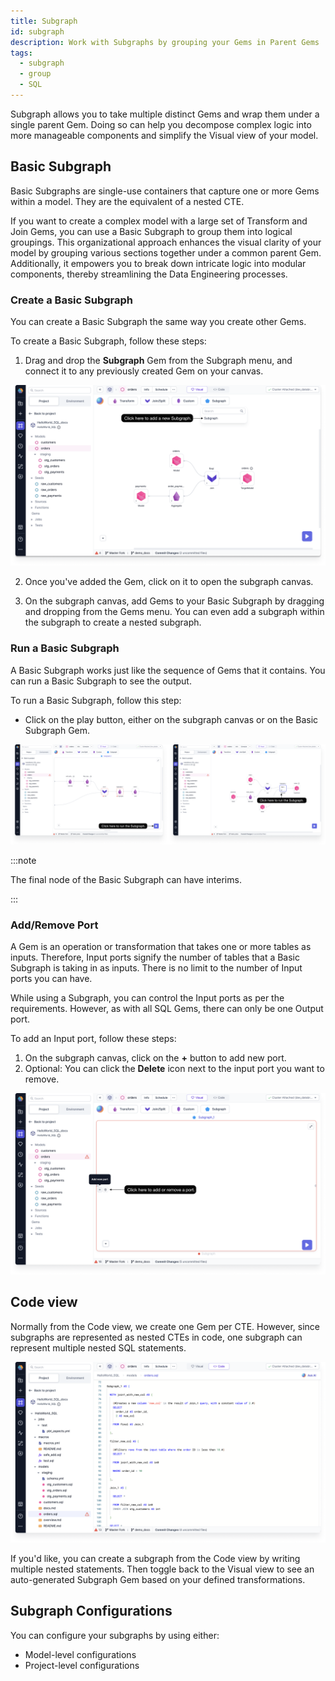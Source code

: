 ```yaml
---
title: Subgraph
id: subgraph
description: Work with Subgraphs by grouping your Gems in Parent Gems
tags:
  - subgraph
  - group
  - SQL
---
```


Subgraph allows you to take multiple distinct Gems and wrap them under a single parent Gem. Doing so can help you decompose complex logic into more manageable components and simplify the Visual view of your model.

## Basic Subgraph

Basic Subgraphs are single-use containers that capture one or more Gems within a model. They are the equivalent of a nested CTE.

If you want to create a complex model with a large set of Transform and Join Gems, you can use a Basic Subgraph to group them into logical groupings. This organizational approach enhances the visual clarity of your model by grouping various sections together under a common parent Gem. Additionally, it empowers you to break down intricate logic into modular components, thereby streamlining the Data Engineering processes.

### Create a Basic Subgraph

You can create a Basic Subgraph the same way you create other Gems.

To create a Basic Subgraph, follow these steps:

1. Drag and drop the **Subgraph** Gem from the Subgraph menu, and connect it to any previously created Gem on your canvas.

![create_basic_subgraph](img/create-subgraph.png)

2. Once you've added the Gem, click on it to open the subgraph canvas.

3. On the subgraph canvas, add Gems to your Basic Subgraph by dragging and dropping from the Gems menu. You can even add a subgraph within the subgraph to create a nested subgraph.

### Run a Basic Subgraph

A Basic Subgraph works just like the sequence of Gems that it contains. You can run a Basic Subgraph to see the output.

To run a Basic Subgraph, follow this step:

- Click on the play button, either on the subgraph canvas or on the Basic Subgraph Gem.

![run_basic_subgraph](img/run-subgraph.png)

:::note

The final node of the Basic Subgraph can have interims.

:::

### Add/Remove Port

A Gem is an operation or transformation that takes one or more tables as inputs. Therefore, Input ports signify the number of tables that a Basic Subgraph is taking in as inputs. There is no limit to the number of Input ports you can have.

While using a Subgraph, you can control the Input ports as per the requirements. However, as with all SQL Gems, there can only be one Output port.

To add an Input port, follow these steps:

1. On the subgraph canvas, click on the **+** button to add new port.
2. Optional: You can click the **Delete** icon next to the input port you want to remove.

![add_remove_port](img/add-remove-subgraph-port.png)

## Code view

Normally from the Code view, we create one Gem per CTE. However, since subgraphs are represented as nested CTEs in code, one subgraph can represent multiple nested SQL statements.

![subgraph_code_view](img/subgraph-code-view.png)

If you'd like, you can create a subgraph from the Code view by writing multiple nested statements. Then toggle back to the Visual view to see an auto-generated Subgraph Gem based on your defined transformations.

## Subgraph Configurations

You can configure your subgraphs by using either:

- Model-level configurations
- Project-level configurations
